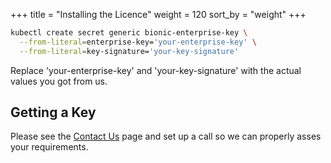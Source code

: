 +++
title = "Installing the Licence"
weight = 120
sort_by = "weight"
+++

```sh
kubectl create secret generic bionic-enterprise-key \
  --from-literal=enterprise-key='your-enterprise-key' \
  --from-literal=key-signature='your-key-signature'
```

Replace 'your-enterprise-key' and 'your-key-signature' with the actual values you got from us.

## Getting a Key

Please see the [Contact Us](https://bionic-gpt.com/contact/) page and set up a call so we can properly asses your requirements.
